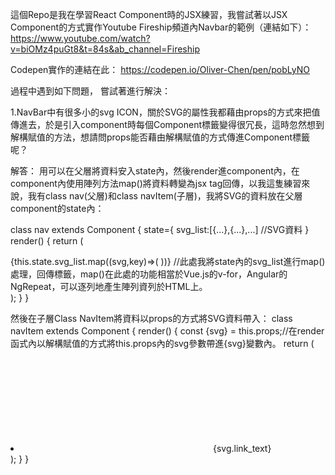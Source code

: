 這個Repo是我在學習React Component時的JSX練習，我嘗試著以JSX Component的方式實作Youtube Fireship頻道內Navbar的範例（連結如下）：
https://www.youtube.com/watch?v=biOMz4puGt8&t=84s&ab_channel=Fireship

Codepen實作的連結在此：
https://codepen.io/Oliver-Chen/pen/pobLyNO

過程中遇到如下問題， 嘗試著進行解決：

1.NavBar中有很多小的svg ICON，關於SVG的屬性我都藉由props的方式來把值傳進去，於是引入component時每個Component標籤變得很冗長，這時忽然想到解構賦值的方法，想請問props能否藉由解構賦值的方式傳進Component標籤呢？

解答：
用可以在父層將資料安入state內，然後render進component內，在component內使用陣列方法map()將資料轉變為jsx tag回傳，以我這隻練習來說，我有class nav(父層)和class navItem(子層)，我將SVG的資料放在父層component的state內：

class nav extends Component {
  state={
    svg_list:[{...},{...},...] //SVG資料
  }
  render() {
        return (
            <div className="nav-bar">
                <div className="navbar-nav">
                    <Logo/>
                    {this.state.svg_list.map((svg,key)=>(
                        <NavItem key={key} svg={svg}/>
                    ))}
                  //此處我將state內的svg_list進行map()處理，回傳<NavItem/>標籤，map()在此處的功能相當於Vue.js的v-for，Angular的NgRepeat，可以逐列地產生陣列資列於HTML上。
                </div>
            </div>
        );
    }
}

然後在子層Class NavItem將資料以props的方式將SVG資料帶入：
class navItem extends Component {
    render() {
        const {svg} = this.props;//在render函式內以解構賦值的方式將this.props內的svg參數帶進{svg}變數內。
        return (
            <li className="nav-item">
                <label className="nav-link">
                    <svg
                        aria-hidden={svg.aria_hidden}
                        focusable={svg.falsable}
                        data-prefix={svg.prefix}
                        data-icon={svg.dataIcon}
                        role={svg.role}
                        xmlns={svg.xmlns}
                        viewBox={svg.viewBox}
                        className={svg.svg_className}
                    >
                        <g className="fa-group">
                            <path
                                fill={svg.path_fill1}
                                d={svg.path_d1}
                                className={svg.path_className1}
                            ></path>
                            <path
                                fill={svg.path_fill2}
                                d={svg.path_d2}
                                className={svg.className2}
                            ></path>
                        </g>
                    </svg>
                    <span className="link-text">{svg.link_text}</span>
                </label>
            </li>
        );
    }
}
